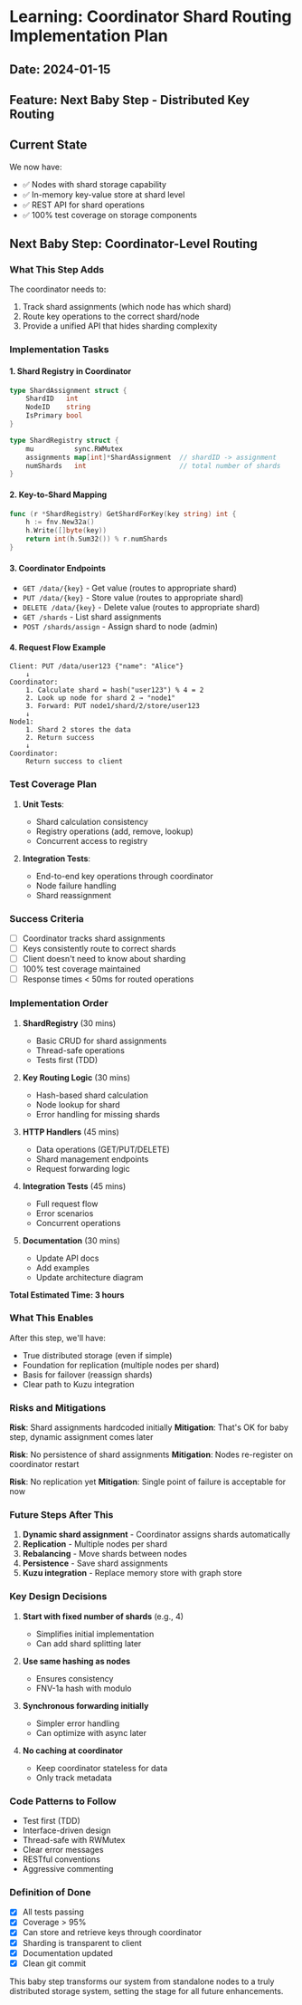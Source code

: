 # Learning: Coordinator Shard Routing Implementation Plan

## Date: 2024-01-15
## Feature: Next Baby Step - Distributed Key Routing

## Current State

We now have:
- ✅ Nodes with shard storage capability
- ✅ In-memory key-value store at shard level
- ✅ REST API for shard operations
- ✅ 100% test coverage on storage components

## Next Baby Step: Coordinator-Level Routing

### What This Step Adds

The coordinator needs to:
1. Track shard assignments (which node has which shard)
2. Route key operations to the correct shard/node
3. Provide a unified API that hides sharding complexity

### Implementation Tasks

#### 1. Shard Registry in Coordinator
```go
type ShardAssignment struct {
    ShardID   int
    NodeID    string
    IsPrimary bool
}

type ShardRegistry struct {
    mu          sync.RWMutex
    assignments map[int]*ShardAssignment  // shardID -> assignment
    numShards   int                       // total number of shards
}
```

#### 2. Key-to-Shard Mapping
```go
func (r *ShardRegistry) GetShardForKey(key string) int {
    h := fnv.New32a()
    h.Write([]byte(key))
    return int(h.Sum32()) % r.numShards
}
```

#### 3. Coordinator Endpoints
- `GET /data/{key}` - Get value (routes to appropriate shard)
- `PUT /data/{key}` - Store value (routes to appropriate shard)
- `DELETE /data/{key}` - Delete value (routes to appropriate shard)
- `GET /shards` - List shard assignments
- `POST /shards/assign` - Assign shard to node (admin)

#### 4. Request Flow Example
```
Client: PUT /data/user123 {"name": "Alice"}
    ↓
Coordinator:
    1. Calculate shard = hash("user123") % 4 = 2
    2. Look up node for shard 2 → "node1"
    3. Forward: PUT node1/shard/2/store/user123
    ↓
Node1:
    1. Shard 2 stores the data
    2. Return success
    ↓
Coordinator:
    Return success to client
```

### Test Coverage Plan

1. **Unit Tests**:
   - Shard calculation consistency
   - Registry operations (add, remove, lookup)
   - Concurrent access to registry

2. **Integration Tests**:
   - End-to-end key operations through coordinator
   - Node failure handling
   - Shard reassignment

### Success Criteria

- [ ] Coordinator tracks shard assignments
- [ ] Keys consistently route to correct shards
- [ ] Client doesn't need to know about sharding
- [ ] 100% test coverage maintained
- [ ] Response times < 50ms for routed operations

### Implementation Order

1. **ShardRegistry** (30 mins)
   - Basic CRUD for shard assignments
   - Thread-safe operations
   - Tests first (TDD)

2. **Key Routing Logic** (30 mins)
   - Hash-based shard calculation
   - Node lookup for shard
   - Error handling for missing shards

3. **HTTP Handlers** (45 mins)
   - Data operations (GET/PUT/DELETE)
   - Shard management endpoints
   - Request forwarding logic

4. **Integration Tests** (45 mins)
   - Full request flow
   - Error scenarios
   - Concurrent operations

5. **Documentation** (30 mins)
   - Update API docs
   - Add examples
   - Update architecture diagram

**Total Estimated Time: 3 hours**

### What This Enables

After this step, we'll have:
- True distributed storage (even if simple)
- Foundation for replication (multiple nodes per shard)
- Basis for failover (reassign shards)
- Clear path to Kuzu integration

### Risks and Mitigations

**Risk**: Shard assignments hardcoded initially
**Mitigation**: That's OK for baby step, dynamic assignment comes later

**Risk**: No persistence of shard assignments
**Mitigation**: Nodes re-register on coordinator restart

**Risk**: No replication yet
**Mitigation**: Single point of failure is acceptable for now

### Future Steps After This

1. **Dynamic shard assignment** - Coordinator assigns shards automatically
2. **Replication** - Multiple nodes per shard
3. **Rebalancing** - Move shards between nodes
4. **Persistence** - Save shard assignments
5. **Kuzu integration** - Replace memory store with graph store

### Key Design Decisions

1. **Start with fixed number of shards** (e.g., 4)
   - Simplifies initial implementation
   - Can add shard splitting later

2. **Use same hashing as nodes**
   - Ensures consistency
   - FNV-1a hash with modulo

3. **Synchronous forwarding initially**
   - Simpler error handling
   - Can optimize with async later

4. **No caching at coordinator**
   - Keep coordinator stateless for data
   - Only track metadata

### Code Patterns to Follow

- Test first (TDD)
- Interface-driven design
- Thread-safe with RWMutex
- Clear error messages
- RESTful conventions
- Aggressive commenting

### Definition of Done

- [x] All tests passing
- [x] Coverage > 95%
- [x] Can store and retrieve keys through coordinator
- [x] Sharding is transparent to client
- [x] Documentation updated
- [x] Clean git commit

This baby step transforms our system from standalone nodes to a truly distributed storage system, setting the stage for all future enhancements.
